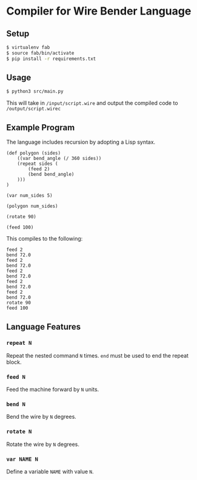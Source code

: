 # Compiler for Wire Bender Language

## Setup

```sh
$ virtualenv fab
$ source fab/bin/activate
$ pip install -r requirements.txt
```

## Usage

```sh
$ python3 src/main.py
```

This will take in `/input/script.wire` and output the compiled code to `/output/script.wirec`

## Example Program

The language includes recursion by adopting a Lisp syntax.

```
(def polygon (sides)
    ((var bend_angle (/ 360 sides))
    (repeat sides (
        (feed 2)
        (bend bend_angle)
    )))
)

(var num_sides 5)

(polygon num_sides)

(rotate 90)

(feed 100)
```

This compiles to the following:

```
feed 2
bend 72.0
feed 2
bend 72.0
feed 2
bend 72.0
feed 2
bend 72.0
feed 2
bend 72.0
rotate 90
feed 100
```

## Language Features

### `repeat N`

Repeat the nested command `N` times. `end` must be used to end the repeat block.

### `feed N`

Feed the machine forward by `N` units.

### `bend N`

Bend the wire by `N` degrees.

### `rotate N`

Rotate the wire by `N` degrees.

### `var NAME N`

Define a variable `NAME` with value `N`.
